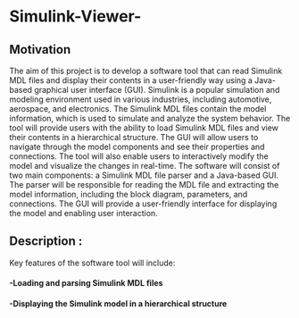 # Simulink-Viewer-
## Motivation 
The aim of this project is to develop a software tool that can read Simulink MDL files 
and display their contents in a user-friendly way using a Java-based graphical user 
interface (GUI). Simulink is a popular simulation and modeling environment used in 
various industries, including automotive, aerospace, and electronics. The Simulink MDL 
files contain the model information, which is used to simulate and analyze the system 
behavior.
The tool will provide users with the ability to load Simulink MDL files and view their 
contents in a hierarchical structure. The GUI will allow users to navigate through the 
model components and see their properties and connections. The tool will also enable 
users to interactively modify the model and visualize the changes in real-time.
The software will consist of two main components: a Simulink MDL file parser and a 
Java-based GUI. The parser will be responsible for reading the MDL file and extracting 
the model information, including the block diagram, parameters, and connections. The 
GUI will provide a user-friendly interface for displaying the model and enabling user 
interaction.

## Description : 
Key features of the software tool will include:
#### -Loading and parsing Simulink MDL files
#### -Displaying the Simulink model in a hierarchical structure
